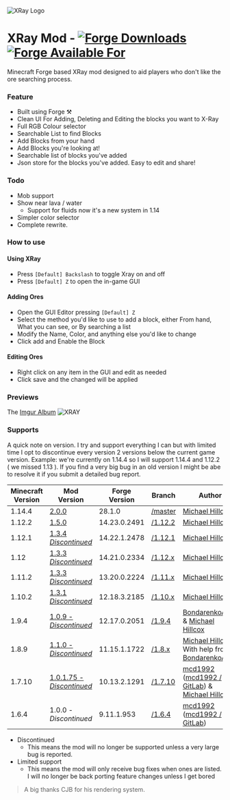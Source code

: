 ![XRay Logo](http://i.imgur.com/002LJvM.jpg)
# XRay Mod - [![Forge Downloads](http://cf.way2muchnoise.eu/advanced-xray.svg)](https://mods.curse.com/mc-mods/minecraft/256256-advanced-xray) [![Forge Available For](http://cf.way2muchnoise.eu/versions/advanced-xray.svg)](https://mods.curse.com/mc-mods/minecraft/256256-advanced-xray)
Minecraft Forge based XRay mod designed to aid players who don't like the ore searching process.

### Feature
- Built using Forge ⚒
- Clean UI For Adding, Deleting and Editing the blocks you want to X-Ray
- Full RGB Colour selector
- Searchable List to find Blocks
- Add Blocks from your hand
- Add Blocks you're looking at! 
- Searchable list of blocks you've added
- Json store for the blocks you've added. Easy to edit and share!

### Todo
- Mob support
- Show near lava / water
   - Support for fluids now it's a new system in 1.14
- Simpler color selector
- Complete rewrite.

### How to use
#### Using XRay
- Press `[Default] Backslash` to toggle Xray on and off
- Press `[Default] Z` to open the in-game GUI
#### Adding Ores
- Open the GUI Editor pressing `[Default] Z`
- Select the method you'd like to use to add a block, either From hand, What you can see, or By searching a list
- Modify the Name, Color, and anything else you'd like to change
- Click add and Enable the Block
#### Editing Ores
- Right click on any item in the GUI and edit as needed
- Click save and the changed will be applied

### Previews
The [Imgur Album](http://imgur.com/a/23dX5)
![XRAY](http://i.imgur.com/N3KOEaE.png)

### Supports
A quick note on version. I try and support everything I can but with limited time I opt to discontinue every version 2 versions below the current game version. Example: we're currently on 1.14.4 so I will support 1.14.4 and 1.12.2 ( we missed 1.13 ). If you find a very big bug in an old version I might be abe to resolve it if you submit a detailed bug report. 

|Minecraft Version   | Mod Version | Forge Version | Branch | Author
|---|---|---|---|---
|1.14.4 | [2.0.0](https://github.com/MichaelHillcox/XRay-Mod/releases/tag/1.12.2-v1.5.0) | 28.1.0 | [/master](https://github.com/MichaelHillcox/XRay-Mod/tree/master) | [Michael Hillcox](https://github.com/MichaelHillcox)
|1.12.2 | [1.5.0](https://github.com/MichaelHillcox/XRay-Mod/releases/tag/1.12.2-v1.5.0) | 14.23.0.2491 | [/1.12.2](https://github.com/MichaelHillcox/XRay-Mod/tree/1.12.2) | [Michael Hillcox](https://github.com/MichaelHillcox)
|1.12.1 | [1.3.4 *Discontinued*](https://github.com/MichaelHillcox/XRay-Mod/releases/tag/1.12.1-v1.3.4) | 14.22.1.2478 | [/1.12.1](https://github.com/MichaelHillcox/XRay-Mod/tree/1.12.1) | [Michael Hillcox](https://github.com/MichaelHillcox)
|1.12 | [1.3.3 *Discontinued*](https://github.com/MichaelHillcox/XRay-Mod/releases/tag/1.12-v1.3.3) | 14.21.0.2334 | [/1.12.x](https://github.com/MichaelHillcox/XRay-Mod/tree/1.12.x) | [Michael Hillcox](https://github.com/MichaelHillcox)
|1.11.2 | [1.3.3 *Discontinued*](https://github.com/MichaelHillcox/XRay-Mod/releases/tag/1.11.2-v1.3.3) | 13.20.0.2224 | [/1.11.x](https://github.com/MichaelHillcox/XRay-Mod/tree/1.11.x) | [Michael Hillcox](https://github.com/MichaelHillcox)
|1.10.2 | [1.3.1 *Discontinued*](https://github.com/MichaelHillcox/XRay-Mod/releases/tag/1.10.2-v1.3.1) | 12.18.3.2185 | [/1.10.x](https://github.com/MichaelHillcox/XRay-Mod/tree/1.10.x) | [Michael Hillcox](https://github.com/MichaelHillcox)
|1.9.4 | [1.0.9 - *Discontinued*](https://github.com/MichaelHillcox/XRay-Mod/releases/tag/1.9.4-v1.0.9) | 12.17.0.2051 | [/1.9.4](https://github.com/MichaelHillcox/XRay-Mod/tree/1.9.4) | [BondarenkoArtur](https://github.com/BondarenkoArtur) & [Michael Hillcox](https://github.com/MichaelHillcox)
|1.8.9 | [1.1.0 - *Discontinued*](https://github.com/MichaelHillcox/XRay-Mod/releases/tag/1.8.9-v1.1.0) | 11.15.1.1722 | [/1.8.x](https://github.com/MichaelHillcox/XRay-Mod/tree/1.8.x) | [Michael Hillcox](https://github.com/MichaelHillcox) With help from  [BondarenkoArtur](https://github.com/BondarenkoArtur)
|1.7.10 | [1.0.1.75 - *Discontinued*](https://github.com/MichaelHillcox/XRay-Mod/releases/tag/1.0.1.75) | 10.13.2.1291 | [/1.7.10](https://github.com/MichaelHillcox/XRay-Mod/tree/1.7.10) | [mcd1992](https://github.com/mcd1992) ([mcd1992 / GitLab](https://gitlab.com/mcd1992)) & [Michael Hillcox](https://github.com/MichaelHillcox)
|1.6.4 | 1.0.0 - *Discontinued* | 9.11.1.953 |  [/1.6.4](https://github.com/MichaelHillcox/XRay-Mod/tree/1.6.4) | [mcd1992](https://github.com/mcd1992) ([mcd1992 / GitLab](https://gitlab.com/mcd1992))

- Discontinued
    - This means the mod will no longer be supported unless a very large bug is reported.
- Limited support
    - This means the mod will only receive bug fixes when ones are listed. I will no longer be back porting feature changes unless I get bored

> A big thanks CJB for his rendering system.
